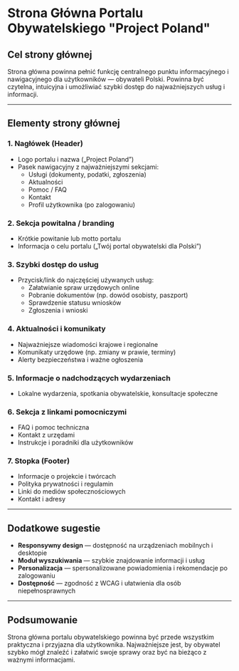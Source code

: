 # Strona Główna Portalu Obywatelskiego "Project Poland"

## Cel strony głównej
Strona główna powinna pełnić funkcję centralnego punktu informacyjnego i nawigacyjnego dla użytkowników — obywateli Polski. Powinna być czytelna, intuicyjna i umożliwiać szybki dostęp do najważniejszych usług i informacji.

---

## Elementy strony głównej

### 1. Nagłówek (Header)
- Logo portalu i nazwa („Project Poland”)
- Pasek nawigacyjny z najważniejszymi sekcjami:
  - Usługi (dokumenty, podatki, zgłoszenia)
  - Aktualności
  - Pomoc / FAQ
  - Kontakt
  - Profil użytkownika (po zalogowaniu)

### 2. Sekcja powitalna / branding
- Krótkie powitanie lub motto portalu
- Informacja o celu portalu („Twój portal obywatelski dla Polski”)

### 3. Szybki dostęp do usług
- Przycisk/link do najczęściej używanych usług:
  - Załatwianie spraw urzędowych online
  - Pobranie dokumentów (np. dowód osobisty, paszport)
  - Sprawdzenie statusu wniosków
  - Zgłoszenia i wnioski

### 4. Aktualności i komunikaty
- Najważniejsze wiadomości krajowe i regionalne
- Komunikaty urzędowe (np. zmiany w prawie, terminy)
- Alerty bezpieczeństwa i ważne ogłoszenia

### 5. Informacje o nadchodzących wydarzeniach
- Lokalne wydarzenia, spotkania obywatelskie, konsultacje społeczne

### 6. Sekcja z linkami pomocniczymi
- FAQ i pomoc techniczna
- Kontakt z urzędami
- Instrukcje i poradniki dla użytkowników

### 7. Stopka (Footer)
- Informacje o projekcie i twórcach
- Polityka prywatności i regulamin
- Linki do mediów społecznościowych
- Kontakt i adresy

---

## Dodatkowe sugestie

- **Responsywny design** — dostępność na urządzeniach mobilnych i desktopie
- **Moduł wyszukiwania** — szybkie znajdowanie informacji i usług
- **Personalizacja** — spersonalizowane powiadomienia i rekomendacje po zalogowaniu
- **Dostępność** — zgodność z WCAG i ułatwienia dla osób niepełnosprawnych

---

## Podsumowanie

Strona główna portalu obywatelskiego powinna być przede wszystkim praktyczna i przyjazna dla użytkownika. Najważniejsze jest, by obywatel szybko mógł znaleźć i załatwić swoje sprawy oraz być na bieżąco z ważnymi informacjami.

